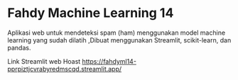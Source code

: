 # Fahdy Machine Learning 14
Aplikasi web untuk mendeteksi spam (ham) menggunakan model machine learning yang sudah dilatih ,Dibuat menggunakan Streamlit, scikit-learn, dan pandas.


Link Streamlit web Hoast 
https://fahdyml14-pprpiztjcvrabyredmscqd.streamlit.app/
